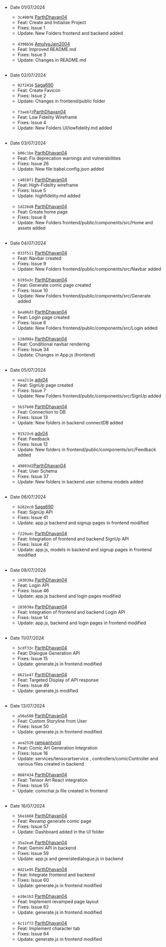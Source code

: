 - Date 01/07/2024
  
  - `3c490f6` [ParthDhavan04](https://github.com/ParthDhavan04)
  - Feat: Create and Initialise Project
  - Fixes: Issue 1
  - Update: New Folders frontend and backend added
  <br>
  
  - `4390b56` [AmulyaJain2004](https://github.com/AmulyaJain2004)
  - Feat: Improved README.md
  - Fixes: Issue 3
  - Update: Changes in README.md
    <br> <br>

 - Date 02/07/2024
  
    - `02f2416` [Saga690](https://github.com/Saga690)
    - Feat: Create Favicon
    - Fixes: Issue 2
    - Update: Changes in frontend/public folder
    <br>

     - `f3aeb72`[ParthDhavan04](https://github.com/ParthDhavan04)
    - Feat: Low Fidelity Wireframe
    - Fixes: Issue 4
    - Update: New Folders UI/lowfidelity.md added
    <br> <br>

- Date 03/07/2024
  
  - `b06c1be` [ParthDhavan04](https://github.com/ParthDhavan04)
  - Feat: Fix deprecation warnings and vulnerabilities
  - Fixes: Issue 26
  - Update: New file babel.config.json added
  <br>

   - `c4018f1` [ParthDhavan04](https://github.com/ParthDhavan04)
  - Feat: High-Fidelity wireframe
  - Fixes: Issue 5
  - Update: highfidelity.md added
  <br>

   - `1d226d8` [ParthDhavan04](https://github.com/ParthDhavan04)
  - Feat: Create home page
  - Fixes: Issue 8
  - Update: New Folders frontend/public/components/src/Home and assets added
  <br>


- Date 04/07/2024
  
  - `033f511` [ParthDhavan04](https://github.com/ParthDhavan04)
  - Feat: Navbar created
  - Fixes: Issue 9
  - Update: New Folders frontend/public/components/src/Navbar added
  <br>

  - `b193a3c` [ParthDhavan04](https://github.com/ParthDhavan04)
  - Feat: Generate comic page created
  - Fixes: Issue 10
  - Update: New Folders frontend/public/components/src/Generate added
  <br>

   - `bea06d3` [ParthDhavan04](https://github.com/ParthDhavan04)
  - Feat: Login page created
  - Fixes: Issue 6
  - Update: New Folders frontend/public/components/src/Login added
  <br>

   - `128d98a` [ParthDhavan04](https://github.com/ParthDhavan04)
  - Feat: Conditional navbar rendering
  - Fixes: Issue 34
  - Update: Changes in App.js (frontend) 
  <br>

- Date 05/07/2024
  
  - `eea211e` [adx04](https://github.com/adx04)
  - Feat: SignUp page created
  - Fixes: Issue 7
  - Update: New Folders frontend/public/components/src/SignUp added
  <br>
  
  - `5b37b60` [ParthDhavan04](https://github.com/ParthDhavan04)
  - Feat: Connection to DB
  - Fixes: Issue 13
  - Update: New folders in backend connectDB added
  <br>

  - `91523c6` [adx04](https://github.com/adx04)
  - Feat: Feedback 
  - Fixes: Issue 12
  - Update: New folders in frontend/public/components/src/Feedback added
  <br>

  - `49893d2`[ParthDhavan04](https://github.com/ParthDhavan04)
  - Feat: User Schema
  - Fixes: Issue 37
  - Update: New folders in backend user schema models added
  <br>

- Date 06/07/2024

   - `b262ec0` [Saga690](https://github.com/Saga690)
  - Feat: SignUp API
  - Fixes: Issue 41
  - Update: app.js backend and signup pages in frontend modified
  <br>

   - `f229adc` [ParthDhavan04](https://github.com/ParthDhavan04)
  - Feat: Integration of frontend and backend SignUp API
  - Fixes: Issue 42
  - Update: app.js, models in backend and signup pages in frontend modified
  <br>

- Date 08/07/2024

   - `183038a` [ParthDhavan04](https://github.com/ParthDhavan04)
  - Feat: Login API
  - Fixes: Issue 46
  - Update: app.js backend and login pages modified
  <br>

   - `183038a` [ParthDhavan04](https://github.com/ParthDhavan04)
  - Feat: Integration of frontend and backend Login API
  - Fixes: Issue 14
  - Update: app.js, backend and login pages in frontend modified
  <br>

- Date 11/07/2024

   - `5cdf33c` [ParthDhavan04](https://github.com/ParthDhavan04)
  - Feat: Dialogue Generation API
  - Fixes: Issue 15
  - Update: generate.js in frontend modified
  <br>

   - `8621e47` [ParthDhavan04](https://github.com/ParthDhavan04)
  - Feat: Targeted Display of API response
  - Fixes: Issue 49
  - Update: generate.js modified
  <br>

- Date 13/07/2024

   - `a56a580` [ParthDhavan04](https://github.com/ParthDhavan04)
  - Feat: Custom Storyline from User
  - Fixes: Issue 50
  - Update: generate.js in frontend modified
  <br>

   - `aea2520` [rampantvoid](https://github.com/rampantvoid)
  - Feat: Comic Art Generation Integration
  - Fixes: Issue 16
  - Update: services/tensorartservice , controllers/comicController and various files created in backend
  <br>
  
     - `068f434` [ParthDhavan04](https://github.com/ParthDhavan04)
  - Feat: Tensor Art React integration
  - Fixes: Issue 55
  - Update: comichar.js file created in frontend
  <br>

- Date 16/07/2024

   - `56e1668` [ParthDhavan04](https://github.com/ParthDhavan04)
  - Feat: Revamp generate comic page
  - Fixes: Issue 57
  - Update: Dashboard added in the UI folder
  <br>

   - `35a2ea6` [ParthDhavan04](https://github.com/ParthDhavan04)
  - Feat: Gemini API in backend
  - Fixes: Issue 59
  - Update: app.js and generatedialogue.js in backend
  <br>

     - `0d21e95` [ParthDhavan04](https://github.com/ParthDhavan04)
  - Feat: Integrate frontend and backend
  - Fixes: Issue 60
  - Update: generate.js in frontend modified
  <br>

     - `e10e1b3` [ParthDhavan04](https://github.com/ParthDhavan04)
  - Feat: Implement revamped page layout
  - Fixes: Issue 62
  - Update: generate.js in frontend modified
  <br>

     - `6c11f72` [ParthDhavan04](https://github.com/ParthDhavan04)
  - Feat: Implement character tab
  - Fixes: Issue 64
  - Update: generate.js in frontend modified
  <br>

  
   
